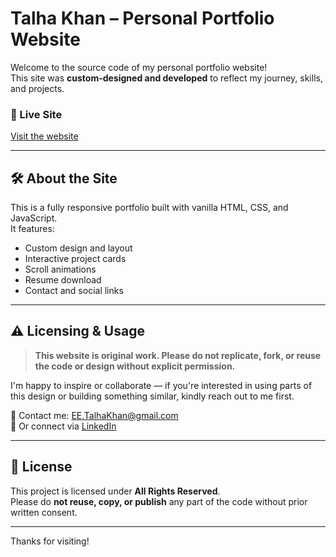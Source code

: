 # Talha Khan – Personal Portfolio Website

Welcome to the source code of my personal portfolio website!  
This site was **custom-designed and developed** to reflect my journey, skills, and projects.

### 🔗 Live Site
[Visit the website](https://talhaakhan2006.github.io/)

---

## 🛠️ About the Site

This is a fully responsive portfolio built with vanilla HTML, CSS, and JavaScript.  
It features:

- Custom design and layout
- Interactive project cards
- Scroll animations
- Resume download
- Contact and social links

---

## ⚠️ Licensing & Usage

> **This website is original work. Please do not replicate, fork, or reuse the code or design without explicit permission.**

I'm happy to inspire or collaborate — if you're interested in using parts of this design or building something similar, kindly reach out to me first.

📩 Contact me: EE.TalhaKhan@gmail.com  
🔗 Or connect via [LinkedIn](https://www.linkedin.com/in/talha-khan-27b332297/)

---

## 📄 License

This project is licensed under **All Rights Reserved**.  
Please do **not reuse, copy, or publish** any part of the code without prior written consent.

---

Thanks for visiting!
